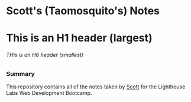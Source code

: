 # Scott's (Taomosquito's) Notes

# This is an H1 header (largest)

###### THis is an H6 header (smallest)

### Summary

This repository contains all of the notes taken by [Scott](https://github.com/Taomosquito) for the Lighthouse Labs Web Development Bootcamp.
